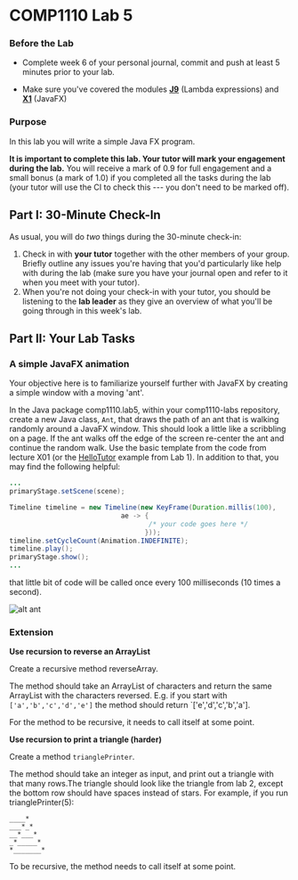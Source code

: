 # COMP1110 Lab 5

### Before the Lab

* Complete week 6 of your personal journal, commit and push at least 5 minutes prior to your lab.

* Make sure you've covered the modules [**J9**](https://cs.anu.edu.au/courses/comp1110/lectures/java/#J9) (Lambda expressions) and [**X1**](https://cs.anu.edu.au/courses/comp1110/lectures/javafx/#X1) (JavaFX)

### Purpose

In this lab you will write a simple Java FX program.


**It is important to complete this lab.   Your tutor will mark your engagement during the lab.**  You will receive a mark of 0.9 for full engagement and a small bonus (a mark of 1.0) if you completed all the tasks during the lab (your tutor will use the CI to check this --- you don't need to be marked off).

## Part I: 30-Minute Check-In

As usual, you will do _two_ things during the 30-minute check-in:

1.  Check in with **your tutor** together with the other members of your group.    Briefly outline any issues you're having that you'd particularly like help with during the lab (make sure you have your journal open and refer to it when you meet with your tutor).
2.  When you're not doing your check-in with your tutor, you should be listening to the **lab leader** as they give an overview of what you'll be going through in this week's lab.

## Part II:  Your Lab Tasks

### A simple JavaFX animation

Your objective here is to familiarize yourself further with JavaFX by creating
a simple window with a moving 'ant'.

In the Java package comp1110.lab5, within your comp1110-labs
repository, create a new Java class, `Ant`, that draws the path of an
ant that is walking randomly around a JavaFX window. This should look
a little like a scribbling on a page. If the ant walks off the edge of
the screen re-center the ant and continue the random walk. Use the
basic template from the code from lecture X01 (or the
[HelloTutor](../lab1/HelloTutor.java) example from Lab 1). In addition
to that, you may find the following helpful:

````java
...
primaryStage.setScene(scene);

Timeline timeline = new Timeline(new KeyFrame(Duration.millis(100),
                            ae -> {
                                   /* your code goes here */
                                  }));
timeline.setCycleCount(Animation.INDEFINITE);
timeline.play();
primaryStage.show();
...
````
that little bit of code will be called once every 100 milliseconds (10 times a second).


![alt ant](assets/lab5.png)

### Extension

**Use recursion to reverse an ArrayList**

Create a recursive method reverseArray.

The method should take an ArrayList of characters and return the same ArrayList with the characters reversed.
E.g. if you start with `['a','b','c','d','e']` the method should return `['e','d','c','b','a'].

For the method to be recursive, it needs to call itself at some point. 


**Use recursion to print a triangle (harder)**

Create a method `trianglePrinter`.

The method should take an integer as input, and print out a triangle with that many rows.The triangle should look like the triangle from lab 2, except the bottom row should have spaces instead of stars.
For example, if you run trianglePrinter(5):
```
____*
___*_*
__*___*
_*_____*
*_______*

```
To be recursive, the method needs to call itself at some point.
